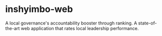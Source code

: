 # inshyimbo-web
A local governance's accountability booster through ranking. A state-of-the-art web application that rates local leadership performance.
